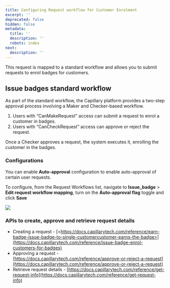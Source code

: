 ```yaml
---
title: Configuring Request workflow for Customer Enrolment
excerpt: ''
deprecated: false
hidden: false
metadata:
  title: ''
  description: ''
  robots: index
next:
  description: ''
---
```

This request is mapped to a standard workflow and allows you to submit requests to enrol badges for customers.

## Issue badges standard workflow

As part of the standard workflow, the Capillary platform provides a two-step approval process involving a Maker and Checker-based workflow. 

1. Users with “CanMakeRequest” access can submit a request to enrol a customer in badges.
2. Users with “CanCheckRequest” access can approve or reject the request. 

Once a Checker approves a request, the system executes it, enrolling the customer in the badges.

### Configurations

You can enable **Auto-approval** configuration to enable auto-approval of certain user requests.

To configure, from the Request Workflows list, navigate to **Issue\_badge** > **Edit request workflow mapping**, turn on the **Auto-approval flag** toggle and click **Save**

![](https://files.readme.io/01c2285-issue_badge.gif)

### APIs to create, approve and retrieve request details

* Creating a request - [\<https://docs.capillarytech.com/reference/earn-badge-issue-badge-to-single-customercustomer-earns-the-badge>](https://docs.capillarytech.com/reference/issue-badge-enrol-customers-for-badges)
* Approving a request - [https://docs.capillarytech.com/reference/approve-or-reject-a-request](https://docs.capillarytech.com/reference/approve-or-reject-a-request)
* Retrieve request details - [https://docs.capillarytech.com/reference/get-request-info](https://docs.capillarytech.com/reference/get-request-info)
